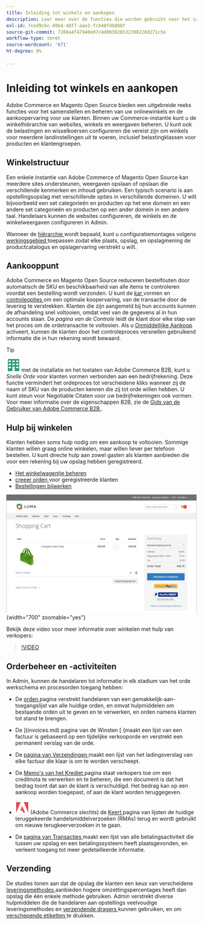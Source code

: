```yaml
---
title: Inleiding tot winkels en aankopen
description: Leer meer over de functies die worden gebruikt voor het samenstellen en beheren van uw online winkels en over de aankoopervaring voor uw klanten.
exl-id: 7ced9cbc-49b4-48f7-aae2-fcb48fdb888f
source-git-commit: 7288a4f47940e07c4d083826532308228d271c5e
workflow-type: tm+mt
source-wordcount: '671'
ht-degree: 0%

---
```


# Inleiding tot winkels en aankopen

Adobe Commerce en Magento Open Source bieden een uitgebreide reeks functies voor het samenstellen en beheren van uw onlinewinkels en de aankoopervaring voor uw klanten. Binnen uw Commerce-instantie kunt u de winkelhiërarchie van websites, winkels en weergaven beheren. U kunt ook de belastingen en wisselkoersen configureren die vereist zijn om winkels voor meerdere landinstellingen uit te voeren, inclusief belastingklassen voor producten en klantengroepen.

## Winkelstructuur

Een enkele instantie van Adobe Commerce of Magento Open Source kan meerdere sites ondersteunen, weergaven opslaan of opslaan die verschillende kenmerken en inhoud gebruiken. Een typisch scenario is aan opstellingsopslag met verschillende opties in verschillende domeinen. U wilt bijvoorbeeld een set categorieën en producten op het ene domein en een andere set categorieën en producten op een ander domein in een andere taal. Handelaars kunnen de websites configureren, de winkels en de winkelweergaven configureren in Admin.

Wanneer de [ hiërarchie ](stores.md) wordt bepaald, kunt u configuratiemontages volgens [ werkingsgebied ](../getting-started/websites-stores-views.md#scope-settings) toepassen zodat elke plaats, opslag, en opslagmening de productcatalogus en opslagervaring verstrekt u wilt.

## Aankooppunt

Adobe Commerce en Magento Open Source reduceren bestelfouten door automatisch de SKU en beschikbaarheid van alle items te controleren voordat een bestelling wordt verzonden. U kunt de [ kar ](cart.md) vormen en [ controleopties ](checkout-process.md) om een optimale koopervaring, van de transactie door de levering te verstrekken. Klanten die zijn aangemeld bij hun accounts kunnen de afhandeling snel voltooien, omdat veel van de gegevens al in hun accounts staan. De _pagina van de Controle_ leidt de klant door elke stap van het proces om de ordetransactie te voltooien. Als u [ Onmiddellijke Aankoop ](checkout-instant-purchase.md) activeert, kunnen de klanten door het controleproces versnellen gebruikend informatie die in hun rekening wordt bewaard.

>[!TIP]
>
>![ Adobe Commerce B2B ](../assets/b2b.svg) met de installatie en het toelaten van Adobe Commerce B2B, kunt u _Snelle Orde_ voor klanten vormen verbonden aan een bedrijfrekening. Deze functie vermindert het ordeproces tot verscheidene kliks wanneer zij de naam of SKU van de producten kennen die zij tot orde willen hebben. U kunt steun voor Negotiable Citaten voor uw bedrijfrekeningen ook vormen. Voor meer informatie over de eigenschappen B2B, zie de [ Gids van de Gebruiker van Adobe Commerce B2B ](https://experienceleague.adobe.com/docs/commerce-admin/b2b/introduction.html).

## Hulp bij winkelen

Klanten hebben soms hulp nodig om een aankoop te voltooien. Sommige klanten willen graag online winkelen, maar willen liever per telefoon bestellen. U kunt directe hulp aan zowel gasten als klanten aanbieden die voor een rekening bij uw opslag hebben geregistreerd.

- [Het winkelwagentje beheren](shopping-assisted-cart-manage.md)
- [ creeer orden ](customer-account-create-order.md) voor geregistreerde klanten
- [Bestellingen bijwerken](order-update.md)

![ Shopping kar ](./assets/storefront-cart-price-group-discount.png){width="700" zoomable="yes"}

Bekijk deze video voor meer informatie over winkelen met hulp van verkopers:

>[!VIDEO](https://video.tv.adobe.com/v/343662/?quality=12&learn=on)

## Orderbeheer en -activiteiten

In Admin, kunnen de handelaren tot informatie in elk stadium van het orde werkschema en procesorden toegang hebben:

- De [ orden ](orders.md) pagina verstrekt handelaren van een gemakkelijk-aan-toegangslijst van alle huidige orden, en omvat hulpmiddelen om bestaande orden uit te geven en te verwerken, en orden namens klanten tot stand te brengen.

- De ](invoices.md) pagina van de Winsten [ {maakt een lijst van een factuur is gebaseerd op een tijdelijke verkooporde en verstrekt een permanent verslag van de orde.

- De [ pagina van Verzendingen ](shipments.md) maakt een lijst van het ladingsverslag van elke factuur die klaar is om te worden verscheept.

- De [ Memo&#39;s van het Krediet ](credit-memos.md) pagina staat verkopers toe om een creditnota te verwerken en te beheren, die een document is dat het bedrag toont dat aan de klant is verschuldigd. Het bedrag kan op een aankoop worden toegepast, of aan de klant worden teruggegeven.

- ![ Adobe Commerce ](../assets/adobe-logo.svg) (Adobe Commerce slechts) de [ Keert ](returns.md) pagina van lijsten de huidige teruggekeerde handelsmiddelverzoeken (RMAs) terug en wordt gebruikt om nieuwe terugkeerverzoeken in te gaan.

- De [ pagina van Transacties ](transactions.md) maakt een lijst van alle betalingsactiviteit die tussen uw opslag en een betalingssysteem heeft plaatsgevonden, en verleent toegang tot meer gedetailleerde informatie.

## Verzending

De studies tonen aan dat de opslag die klanten een keus van verscheidene [ leveringsmethodes ](delivery.md) aanbieden hogere omzettingspercentages heeft dan opslag die één enkele methode gebruiken. Admin verstrekt diverse hulpmiddelen die de handelaren aan opstellings veelvoudige leveringsmethodes en [ verzendende dragers ](carriers.md) kunnen gebruiken, en om [ verschepende etiketten ](shipping-labels.md) te drukken.
